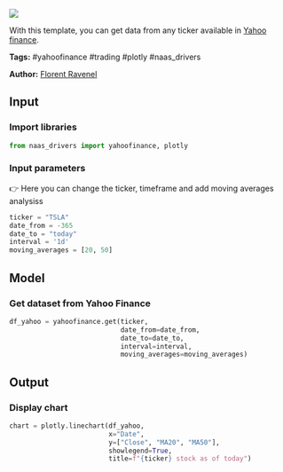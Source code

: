 <a href="https://app.naas.ai/user-redirect/naas/downloader?url=https://raw.githubusercontent.com/jupyter-naas/awesome-notebooks/master/YahooFinance/YahooFinance_Display_chart_from_ticker.ipynb" target="_parent"><img src="https://naasai-public.s3.eu-west-3.amazonaws.com/open_in_naas.svg"/></a>

With this template, you can get data from any ticker available in [Yahoo finance](https://finance.yahoo.com/quote/TSLA/).<br> 

**Tags:** #yahoofinance #trading #plotly #naas_drivers

**Author:** [Florent Ravenel](https://www.linkedin.com/in/florent-ravenel/)

## Input

### Import libraries


```python
from naas_drivers import yahoofinance, plotly
```

### Input parameters
👉 Here you can change the ticker, timeframe and add moving averages analysiss


```python
ticker = "TSLA"
date_from = -365
date_to = "today"
interval = '1d'
moving_averages = [20, 50]
```

## Model

### Get dataset from Yahoo Finance


```python
df_yahoo = yahoofinance.get(ticker,
                            date_from=date_from,
                            date_to=date_to,
                            interval=interval,
                            moving_averages=moving_averages)
```

## Output

### Display chart


```python
chart = plotly.linechart(df_yahoo,
                         x="Date",
                         y=["Close", "MA20", "MA50"],
                         showlegend=True,
                         title=f"{ticker} stock as of today")
```
